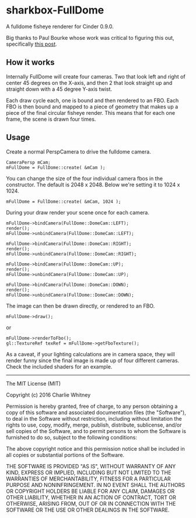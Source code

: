 # sharkbox-FullDome

A fulldome fisheye renderer for Cinder 0.9.0.

Big thanks to Paul Bourke whose work was critical to figuring this out, specifically [this post](http://paulbourke.net/dome/unityfisheye/).

How it works
---
Internally FullDome will create four cameras.  Two that look left and right of center 45 degrees on the X-axis, and then 2 that look straight up and straight down with a 45 degree Y-axis twist.

Each draw cycle each, one is bound and then rendered to an FBO.  Each FBO is then bound and mapped to a piece of geometry that makes up a piece of the final circular fisheye render.  This means that for each one frame, the scene is drawn four times.

Usage
--
Create a normal PerspCamera to drive the fulldome camera. 

```
CameraPersp mCam;
mFullDome = FullDome::create( &mCam );
```

You can change the size of the four individual camera fbos in the constructor.  The default is 2048 x 2048. Below we're setting it to 1024 x 1024.

```mFullDome = FullDome::create( &mCam, 1024 );```

During your draw render your scene once for each camera. 

```
mFullDome->bindCamera(FullDome::DomeCam::LEFT);
render();
mFullDome->unbindCamera(FullDome::DomeCam::LEFT);
    
mFullDome->bindCamera(FullDome::DomeCam::RIGHT);
render();
mFullDome->unbindCamera(FullDome::DomeCam::RIGHT);
    
mFullDome->bindCamera(FullDome::DomeCam::UP);
render();
mFullDome->unbindCamera(FullDome::DomeCam::UP);
    
mFullDome->bindCamera(FullDome::DomeCam::DOWN);
render();
mFullDome->unbindCamera(FullDome::DomeCam::DOWN);
```

The image can then be drawn directly, or rendered to an FBO.

```
mFullDome->draw();
```

or

```
mFullDome->renderToFbo();
gl::TextureRef texRef = mFullDome->getFboTexture();
```

As a caveat, if your lighting calculations are in camera space, they will render funny since the final image is made up of four different cameras.  Check the included shaders for an example.

----
The MIT License (MIT)

Copyright (c) 2016 Charlie Whitney

Permission is hereby granted, free of charge, to any person obtaining a copy
of this software and associated documentation files (the "Software"), to deal
in the Software without restriction, including without limitation the rights
to use, copy, modify, merge, publish, distribute, sublicense, and/or sell
copies of the Software, and to permit persons to whom the Software is
furnished to do so, subject to the following conditions:

The above copyright notice and this permission notice shall be included in all
copies or substantial portions of the Software.

THE SOFTWARE IS PROVIDED "AS IS", WITHOUT WARRANTY OF ANY KIND, EXPRESS OR
IMPLIED, INCLUDING BUT NOT LIMITED TO THE WARRANTIES OF MERCHANTABILITY,
FITNESS FOR A PARTICULAR PURPOSE AND NONINFRINGEMENT. IN NO EVENT SHALL THE
AUTHORS OR COPYRIGHT HOLDERS BE LIABLE FOR ANY CLAIM, DAMAGES OR OTHER
LIABILITY, WHETHER IN AN ACTION OF CONTRACT, TORT OR OTHERWISE, ARISING FROM,
OUT OF OR IN CONNECTION WITH THE SOFTWARE OR THE USE OR OTHER DEALINGS IN THE
SOFTWARE.

